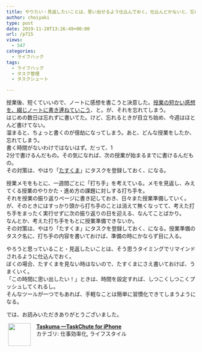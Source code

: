 ```yaml
---
title: やりたい・見返したいことは、思い出せるよう仕込んでおく。仕込んどかないと、忘れちゃう。絶対忘れられないのは、プッシュしてもらう。
author: choiyaki
type: post
date: 2019-11-28T13:26:49+00:00
url: /p715
views:
  - 547
categories:
  - ライフハック
tags:
  - ライフハック
  - タスク管理
  - タスクシュート

---
```

授業後、短くていいので、ノートに感想を書こうと決意した。<a href="https://choiyaki.com/?p=640" draggable="false">授業の短かい感想を、綴じノートに書き連ねていこう</a>、と。が、それを忘れてしまう。  
はじめの数日は忘れずに書いてた。けど、忘れるときが目立ち始め、今週はほとんど書けてない。  
溜まると、ちょっと書くのが億劫になってしまう。あと、どんな授業をしたか、忘れてしまう。  
書く時間がないわけではないはず。だって、1  
2分で書けるんだもの。その気になれば、次の授業が始まるまでに書けるんだもの。  
その対策は、やはり「<a href="https://scrapbox.io/choiyaki-hondana/%E3%81%9F%E3%81%99%E3%81%8F%E3%81%BE" draggable="false">たすくま</a>」にタスクを登録しておく、になる。

授業メモをもとに、一週間ごとに「打ち手」を考えている。メモを見返し、みえてくる授業のやりかた・進め方の課題に対しする打ち手を。  
それを授業の振り返りページに書き記しておき、日々また授業準備していく。が、そのときにはすっかり頭から打ち手のことは消えて無くなってて、考えた打ち手をまったく実行せずに次の振り返りの日を迎える、なんてことばかり。  
なんとか、考えた打ち手をもとに授業準備できないか。  
その対策は、やはり「たすくま」にタスクを登録しておく、になる。授業準備のタスク名に、打ち手の内容を書いておけば、準備の時にかならず目に入る。

やろうと思っていること・見返したいことは、そう思うタイミングでリマインドされるように仕込んでおく。  
ぼくの場合、たすくまを見ない時はないので、たすくまにさえ書いておけば、うまくいく。  
「この時間に思い出したい！」ときは、時間を設定すれば、しつこくしつこくプッシュしてくれるし。  
そんなツールが一つでもあれば、手軽なことは簡単に習慣化できてしまうようになる。

では、お読みいただきありがとうございました。

<span class="appIcon"><img class="appIconImg" height="60" src="https://i1.wp.com/is4-ssl.mzstatic.com/image/thumb/Purple123/v4/bf/86/bb/bf86bb03-02d3-4d2c-90ae-a1f1eb06b136/source/60x60bb.jpg?fit=660%2C60&#038;ssl=1" style="float:left;margin: 0px 15px 15px 5px;" data-recalc-dims="1" /></span><span class="appName"><strong><a href="https://apps.apple.com/jp/app/taskuma-taskchute-for-iphone/id896335635?uo=4&at=7gIWFXQQ" target="itunes_store" rel="noopener noreferrer">Taskuma —TaskChute for iPhone</a></strong></span>  
<span class="appCategory">カテゴリ: 仕事効率化, ライフスタイル</span><br style="" /><span class="badgeS" style="display:inline-block; margin:6px"><a href="https://apps.apple.com/jp/app/taskuma-taskchute-for-iphone/id896335635?uo=4&at=7gIWFXQQ" target="itunes_store" style="display:inline-block;overflow:hidden;background:url(http://linkmaker.itunes.apple.com/htmlResources/assets//images/web/linkmaker/badge_appstore-sm.png) no-repeat;width:61px;height:15px;" rel="noopener noreferrer"></a></span><br style="clear:both;" />